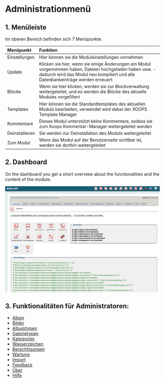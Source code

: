 # Administrationmenü

## 1. Menüleiste

Im oberen Bereich befinden sich 7 Menüpunkte.

| Menüpunkt | Funktion |
| :--- | :--- |
| Einstellungen | Hier können sie die Moduleinstellungen vornehmen |
| Update | Klicken sie hier, wenn sie einige Änderungen am Modul vorgenommen haben, Dateien hochgeladen haben usw. - dadurch wird das Modul neu kompiliert und alle Datenbankeinträge werden erneuert |
| Blöcke | Wenn sie hier klicken, werden sie zur Blockverwaltung weitergeleitet, und es werden die Blöcke des aktuelle Modules vorgefiltert |
| Templates | Hier können sie die Standardtemplates des aktuellen Moduls bearbeiten, verwendet wird dabei der XOOPS Template Manager |
| Kommentare | Dieses Modul unterstützt keine Kommentare, sodass sie zum Xoops Kommentar-Manager weitergeleitet werden |
| Deinstallieren | Sie werden zur Deinstallation des Moduls weitergeleitet |
| Zum Modul | Wenn das Modul auf der Benutzerseite sichtbar ist, werden sie dorthin weitergeleitet |

## 2. Dashboard

On the dashboard you get a short overview about the functionalities and the content of the module.

![dashboard1.png](../../.gitbook/assets/dashboard1_de.png)

## 3. Funktionalitäten für Administratoren:

* [Alben](albums.md)
* [Bilder](images.md)
* [Albumtypen](albumtypes.md)
* [Galerietypen](gallerytypes.md)
* [Kategorien](categories.md)
* [Wasserzeichen](watermarks.md)
* [Berechtigungen](permissions.md)
* [Wartung](maintenance/)
* [Import](import.md)
* [Feedback](feedback.md)
* [Über](about.md)
* [Hilfe](help.md)

